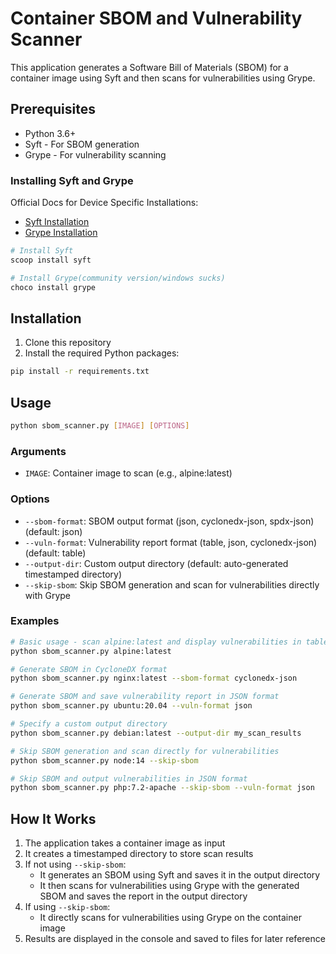 # Container SBOM and Vulnerability Scanner

This application generates a Software Bill of Materials (SBOM) for a container image using Syft and then scans for vulnerabilities using Grype.

## Prerequisites

- Python 3.6+
- Syft - For SBOM generation
- Grype - For vulnerability scanning

### Installing Syft and Grype
Official Docs for Device Specific Installations:
- [Syft Installation](https://github.com/anchore/syft#installation)
- [Grype Installation](https://github.com/anchore/grype#installation)


```bash
# Install Syft
scoop install syft

# Install Grype(community version/windows sucks)
choco install grype

```

## Installation

1. Clone this repository
2. Install the required Python packages:

```bash
pip install -r requirements.txt
```

## Usage

```bash
python sbom_scanner.py [IMAGE] [OPTIONS]
```

### Arguments

- `IMAGE`: Container image to scan (e.g., alpine:latest)

### Options

- `--sbom-format`: SBOM output format (json, cyclonedx-json, spdx-json) (default: json)
- `--vuln-format`: Vulnerability report format (table, json, cyclonedx-json) (default: table)
- `--output-dir`: Custom output directory (default: auto-generated timestamped directory)
- `--skip-sbom`: Skip SBOM generation and scan for vulnerabilities directly with Grype

### Examples

```bash
# Basic usage - scan alpine:latest and display vulnerabilities in table format
python sbom_scanner.py alpine:latest

# Generate SBOM in CycloneDX format
python sbom_scanner.py nginx:latest --sbom-format cyclonedx-json

# Generate SBOM and save vulnerability report in JSON format
python sbom_scanner.py ubuntu:20.04 --vuln-format json

# Specify a custom output directory
python sbom_scanner.py debian:latest --output-dir my_scan_results

# Skip SBOM generation and scan directly for vulnerabilities
python sbom_scanner.py node:14 --skip-sbom

# Skip SBOM and output vulnerabilities in JSON format
python sbom_scanner.py php:7.2-apache --skip-sbom --vuln-format json
```

## How It Works

1. The application takes a container image as input
2. It creates a timestamped directory to store scan results
3. If not using `--skip-sbom`:
   - It generates an SBOM using Syft and saves it in the output directory
   - It then scans for vulnerabilities using Grype with the generated SBOM and saves the report in the output directory
4. If using `--skip-sbom`:
   - It directly scans for vulnerabilities using Grype on the container image
5. Results are displayed in the console and saved to files for later reference
